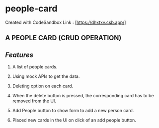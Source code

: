 # people-card
Created with CodeSandbox
Link : [https://dhxtxv.csb.app/] 

## A PEOPLE CARD (CRUD OPERATION) 
## _Features_
1. A list of people cards.

2. Using mock APIs to get the data.

3. Deleting option on each card.

4. When the delete button is pressed, the corresponding card has to be removed from the UI.

5. Add People button to show form to add a new person card.

6. Placed new cards in the UI on click of an add people button.
